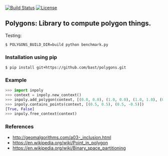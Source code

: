 [![Build Status](https://travis-ci.org/bast/polygons.svg?branch=master)](https://travis-ci.org/bast/polygons/builds)
[![License](https://img.shields.io/badge/license-%20GPL-blue.svg)](../master/LICENSE)


## Polygons: Library to compute polygon things.

Testing:
```
$ POLYGONS_BUILD_DIR=build python benchmark.py
```


### Installation using pip

```shell
$ pip install git+https://github.com/bast/polygons.git
```


### Example

```python
>>> import inpoly
>>> context = inpoly.new_context()
>>> inpoly.add_polygon(context, [(0.0, 0.0), (1.0, 0.0), (1.0, 1.0), (0.0, 1.0), (0.0, 0.0)])
>>> inpoly.contains_points(context, [(0.5, 0.5), (0.5, -0.5)])
[True, False]
>>> inpoly.free_context(context)
```


### References

- http://geomalgorithms.com/a03-_inclusion.html
- https://en.wikipedia.org/wiki/Point_in_polygon
- https://en.wikipedia.org/wiki/Binary_space_partitioning

